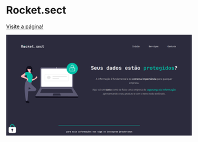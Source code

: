 # Rocket.sect

<a href="https://codepen.io/lucasmoraesdev/full/wvXaBrG" target="_blank">Visite a página!</a>

<img src="Screenshot_20221027_155318.png">
